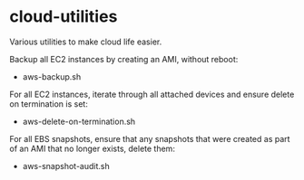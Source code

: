 # cloud-utilities
Various utilities to make cloud life easier.

Backup all EC2 instances by creating an AMI, without reboot:
- aws-backup.sh

For all EC2 instances, iterate through all attached devices and ensure delete on termination is set:
- aws-delete-on-termination.sh

For all EBS snapshots, ensure that any snapshots that were created as part of an AMI that no longer exists, delete them:
- aws-snapshot-audit.sh


